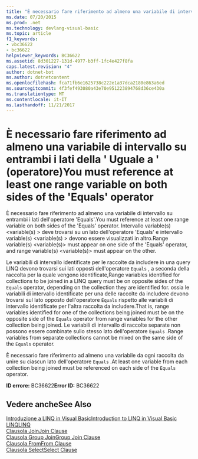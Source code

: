 ```yaml
---
title: "È necessario fare riferimento ad almeno una variabile di intervallo su entrambi i lati della &#39; Uguale a &#39; (operatore)"
ms.date: 07/20/2015
ms.prod: .net
ms.technology: devlang-visual-basic
ms.topic: article
f1_keywords:
- vbc36622
- bc36622
helpviewer_keywords: BC36622
ms.assetid: 8d301227-131d-4977-b3ff-1fc4e427f8fa
caps.latest.revision: "4"
author: dotnet-bot
ms.author: dotnetcontent
ms.openlocfilehash: fca71fb6e1625738c222e1a37dca2180e863a6ed
ms.sourcegitcommit: 4f3fef493080a43e70e951223894768d36ce430a
ms.translationtype: MT
ms.contentlocale: it-IT
ms.lasthandoff: 11/21/2017
---
```

# <a name="you-must-reference-at-least-one-range-variable-on-both-sides-of-the-39equals39-operator"></a><span data-ttu-id="a68c3-102">È necessario fare riferimento ad almeno una variabile di intervallo su entrambi i lati della &#39; Uguale a &#39; (operatore)</span><span class="sxs-lookup"><span data-stu-id="a68c3-102">You must reference at least one range variable on both sides of the &#39;Equals&#39; operator</span></span>
<span data-ttu-id="a68c3-103">È necessario fare riferimento ad almeno una variabile di intervallo su entrambi i lati dell'operatore 'Equals'.</span><span class="sxs-lookup"><span data-stu-id="a68c3-103">You must reference at least one range variable on both sides of the 'Equals' operator.</span></span> <span data-ttu-id="a68c3-104">Intervallo variable(s) \<variable(s) > deve trovarsi su un lato dell'operatore 'Equals' e intervallo variable(s) \<variable(s) > devono essere visualizzati in altro.</span><span class="sxs-lookup"><span data-stu-id="a68c3-104">Range variable(s) \<variable(s)> must appear on one side of the 'Equals' operator, and range variable(s) \<variable(s)> must appear on the other.</span></span>  
  
 <span data-ttu-id="a68c3-105">Le variabili di intervallo identificate per le raccolte da includere in una query LINQ devono trovarsi sui lati opposti dell'operatore `Equals` , a seconda della raccolta per la quale vengono identificate,</span><span class="sxs-lookup"><span data-stu-id="a68c3-105">Range variables identified for collections to be joined in a LINQ query must be on opposite sides of the `Equals` operator, depending on the collection they are identified for.</span></span> <span data-ttu-id="a68c3-106">ossia le variabili di intervallo identificate per una delle raccolte da includere devono trovarsi sul lato opposto dell'operatore `Equals` rispetto alle variabili di intervallo identificate per l'altra raccolta da includere.</span><span class="sxs-lookup"><span data-stu-id="a68c3-106">That is, range variables identified for one of the collections being joined must be on the opposite side of the `Equals` operator from range variables for the other collection being joined.</span></span> <span data-ttu-id="a68c3-107">Le variabili di intervallo di raccolte separate non possono essere combinate sullo stesso lato dell'operatore `Equals` .</span><span class="sxs-lookup"><span data-stu-id="a68c3-107">Range variables from separate collections cannot be mixed on the same side of the `Equals` operator.</span></span>  
  
 <span data-ttu-id="a68c3-108">È necessario fare riferimento ad almeno una variabile da ogni raccolta da unire su ciascun lato dell'operatore `Equals` .</span><span class="sxs-lookup"><span data-stu-id="a68c3-108">At least one variable from each collection being joined must be referenced on each side of the `Equals` operator.</span></span>  
  
 <span data-ttu-id="a68c3-109">**ID errore:** BC36622</span><span class="sxs-lookup"><span data-stu-id="a68c3-109">**Error ID:** BC36622</span></span>  
  
## <a name="see-also"></a><span data-ttu-id="a68c3-110">Vedere anche</span><span class="sxs-lookup"><span data-stu-id="a68c3-110">See Also</span></span>  
 [<span data-ttu-id="a68c3-111">Introduzione a LINQ in Visual Basic</span><span class="sxs-lookup"><span data-stu-id="a68c3-111">Introduction to LINQ in Visual Basic</span></span>](../../visual-basic/programming-guide/language-features/linq/introduction-to-linq.md)  
 [<span data-ttu-id="a68c3-112">LINQ</span><span class="sxs-lookup"><span data-stu-id="a68c3-112">LINQ</span></span>](../../visual-basic/programming-guide/language-features/linq/index.md)  
 [<span data-ttu-id="a68c3-113">Clausola Join</span><span class="sxs-lookup"><span data-stu-id="a68c3-113">Join Clause</span></span>](../../visual-basic/language-reference/queries/join-clause.md)  
 [<span data-ttu-id="a68c3-114">Clausola Group Join</span><span class="sxs-lookup"><span data-stu-id="a68c3-114">Group Join Clause</span></span>](../../visual-basic/language-reference/queries/group-join-clause.md)  
 [<span data-ttu-id="a68c3-115">Clausola From</span><span class="sxs-lookup"><span data-stu-id="a68c3-115">From Clause</span></span>](../../visual-basic/language-reference/queries/from-clause.md)  
 [<span data-ttu-id="a68c3-116">Clausola Select</span><span class="sxs-lookup"><span data-stu-id="a68c3-116">Select Clause</span></span>](../../visual-basic/language-reference/queries/select-clause.md)
